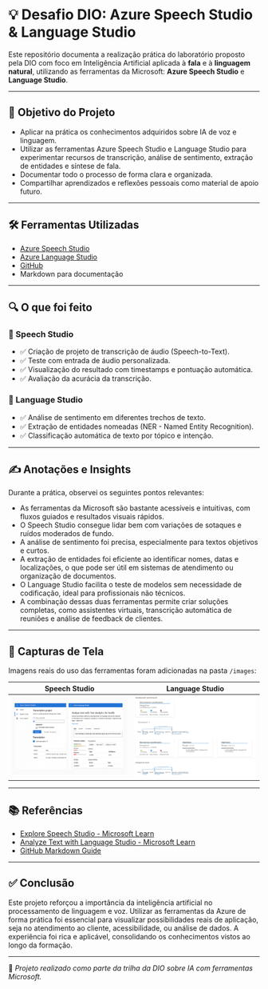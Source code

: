 # 💡 Desafio DIO: Azure Speech Studio & Language Studio

Este repositório documenta a realização prática do laboratório proposto pela DIO com foco em Inteligência Artificial aplicada à **fala** e à **linguagem natural**, utilizando as ferramentas da Microsoft: **Azure Speech Studio** e **Language Studio**.

---

## 🎯 Objetivo do Projeto

- Aplicar na prática os conhecimentos adquiridos sobre IA de voz e linguagem.
- Utilizar as ferramentas Azure Speech Studio e Language Studio para experimentar recursos de transcrição, análise de sentimento, extração de entidades e síntese de fala.
- Documentar todo o processo de forma clara e organizada.
- Compartilhar aprendizados e reflexões pessoais como material de apoio futuro.

---

## 🛠️ Ferramentas Utilizadas

- [Azure Speech Studio](https://speech.microsoft.com/)
- [Azure Language Studio](https://language.cognitive.azure.com/)
- [GitHub](https://github.com/)
- Markdown para documentação

---

## 🔍 O que foi feito

### 📌 Speech Studio

- ✅ Criação de projeto de transcrição de áudio (Speech-to-Text).
- ✅ Teste com entrada de áudio personalizada.
- ✅ Visualização do resultado com timestamps e pontuação automática.
- ✅ Avaliação da acurácia da transcrição.

### 📌 Language Studio

- ✅ Análise de sentimento em diferentes trechos de texto.
- ✅ Extração de entidades nomeadas (NER - Named Entity Recognition).
- ✅ Classificação automática de texto por tópico e intenção.

---

## ✍️ Anotações e Insights

Durante a prática, observei os seguintes pontos relevantes:

- As ferramentas da Microsoft são bastante acessíveis e intuitivas, com fluxos guiados e resultados visuais rápidos.
- O Speech Studio consegue lidar bem com variações de sotaques e ruídos moderados de fundo.
- A análise de sentimento foi precisa, especialmente para textos objetivos e curtos.
- A extração de entidades foi eficiente ao identificar nomes, datas e localizações, o que pode ser útil em sistemas de atendimento ou organização de documentos.
- O Language Studio facilita o teste de modelos sem necessidade de codificação, ideal para profissionais não técnicos.
- A combinação dessas duas ferramentas permite criar soluções completas, como assistentes virtuais, transcrição automática de reuniões e análise de feedback de clientes.

---

## 📸 Capturas de Tela

Imagens reais do uso das ferramentas foram adicionadas na pasta `/images`:

| Speech Studio | Language Studio |
|---------------|-----------------|
| ![Speech](./images/speech-language-demo.png) | ![Language](./images/language-studio-analysis.png) |

---

## 📚 Referências

- [Explore Speech Studio - Microsoft Learn](https://microsoftlearning.github.io/mslearn-ai-fundamentals/Instructions/Labs/09-speech.html)
- [Analyze Text with Language Studio - Microsoft Learn](https://microsoftlearning.github.io/mslearn-ai-fundamentals/Instructions/Labs/06-text-analysis.html)
- [GitHub Markdown Guide](https://www.markdownguide.org/basic-syntax/)

---

## ✅ Conclusão

Este projeto reforçou a importância da inteligência artificial no processamento de linguagem e voz. Utilizar as ferramentas da Azure de forma prática foi essencial para visualizar possibilidades reais de aplicação, seja no atendimento ao cliente, acessibilidade, ou análise de dados. A experiência foi rica e aplicável, consolidando os conhecimentos vistos ao longo da formação.

---

🚀 *Projeto realizado como parte da trilha da DIO sobre IA com ferramentas Microsoft.*
